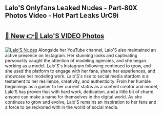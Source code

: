 ## Lalo'S Onlyf𝚊ns Le𝚊ked N𝚞des - Part-80X Photos Video - Hot Part Le𝚊ks UrC9i

# <h2><a href="http://ac39202.deff.icu/?id=Lalo%27S">🔗 New 👉🔴 Lalo'S VIDEO Photos</a></h2>

[![Lalo'S N𝚞des](https://i.imgur.com/rIISA9y.gif)](http://ac39202.deff.icu/?id=Lalo%27S)
Alongside her YouTube channel, Lalo'S also maintained an active presence on Instagram. Her stunning looks and captivating personality caught the attention of modeling agencies, and she began working as a model. Lalo'S's Instagram following continued to grow, and she used the platform to engage with her fans, share her experiences, and showcase her modeling work. Lalo'S's rise to social media stardom is a testament to her resilience, creativity, and authenticity. From her humble beginnings as a gamer to her current status as a content creator and model, Lalo'S has proven that with hard work, dedication, and a little bit of charm, anyone can make a name for themselves in the digital world. As she continues to grow and evolve, Lalo'S remains an inspiration to her fans and a force to be reckoned with in the world of social media.
